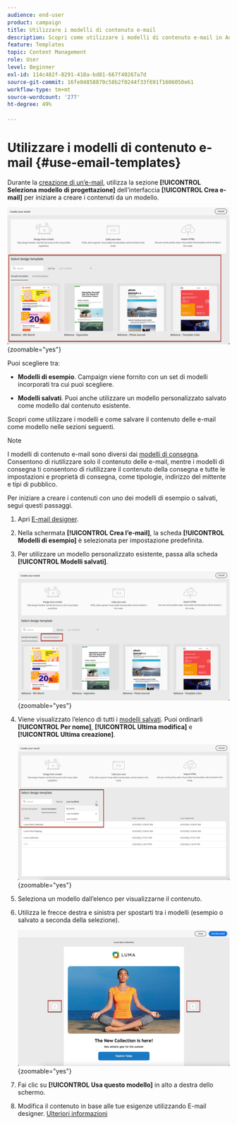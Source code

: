 ```yaml
---
audience: end-user
product: campaign
title: Utilizzare i modelli di contenuto e-mail
description: Scopri come utilizzare i modelli di contenuto e-mail in Adobe Campaign
feature: Templates
topic: Content Management
role: User
level: Beginner
exl-id: 114c482f-8291-418a-bd81-667f40267a7d
source-git-commit: 16fe04858870c58b2f0244f33f691f1606050e61
workflow-type: tm+mt
source-wordcount: '277'
ht-degree: 49%

---
```


# Utilizzare i modelli di contenuto e-mail {#use-email-templates}

Durante la [creazione di un’e-mail](../email/create-email.md), utilizza la sezione **[!UICONTROL Seleziona modello di progettazione]** dell’interfaccia **[!UICONTROL Crea e-mail]** per iniziare a creare i contenuti da un modello.

![L&#39;interfaccia di E-mail Designer mostra i modelli disponibili](assets/email_designer-templates.png){zoomable="yes"}

Puoi scegliere tra:

* **Modelli di esempio**. Campaign viene fornito con un set di modelli incorporati tra cui puoi scegliere.

* **Modelli salvati**. Puoi anche utilizzare un modello personalizzato salvato come modello dal contenuto esistente.

Scopri come utilizzare i modelli e come salvare il contenuto delle e-mail come modello nelle sezioni seguenti.

>[!NOTE]
>
>I modelli di contenuto e-mail sono diversi dai [modelli di consegna](../msg/delivery-template.md). Consentono di riutilizzare solo il contenuto delle e-mail, mentre i modelli di consegna ti consentono di riutilizzare il contenuto della consegna e tutte le impostazioni e proprietà di consegna, come tipologie, indirizzo del mittente e tipi di pubblico.

Per iniziare a creare i contenuti con uno dei modelli di esempio o salvati, segui questi passaggi.

1. Apri [E-mail designer](../email/create-email-content.md).

1. Nella schermata **[!UICONTROL Crea l’e-mail]**, la scheda **[!UICONTROL Modelli di esempio]** è selezionata per impostazione predefinita.

1. Per utilizzare un modello personalizzato esistente, passa alla scheda **[!UICONTROL Modelli salvati]**.

   ![Scheda Modelli salvati in Email Designer](assets/email_designer-saved-templates-tab.png){zoomable="yes"}

1. Viene visualizzato l’elenco di tutti i [modelli salvati](create-email-templates.md#save-as-template). Puoi ordinarli **[!UICONTROL Per nome]**, **[!UICONTROL Ultima modifica]** e **[!UICONTROL Ultima creazione]**.

   ![Elenco dei modelli salvati in E-mail Designer](assets/email_designer-saved-templates.png){zoomable="yes"}

1. Seleziona un modello dall’elenco per visualizzarne il contenuto.

1. Utilizza le frecce destra e sinistra per spostarti tra i modelli (esempio o salvato a seconda della selezione).

   ![Frecce di spostamento per i modelli in E-mail Designer](assets/email_designer-saved-templates-navigate.png){zoomable="yes"}

1. Fai clic su **[!UICONTROL Usa questo modello]** in alto a destra dello schermo.

1. Modifica il contenuto in base alle tue esigenze utilizzando E-mail designer. [Ulteriori informazioni](../email/create-email-content.md)